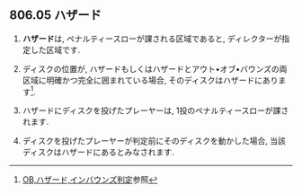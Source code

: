 ## 806.05 ハザード

1. **ハザード**は,
ペナルティースローが課される区域であると,
ディレクターが指定した区域です.

1. ディスクの位置が,
ハザードもしくはハザードとアウト•オブ•バウンズの両区域に明確かつ完全に囲まれている場合,
そのディスクはハザードにあります[^1].

1. ハザードにディスクを投げたプレーヤーは,
1投のペナルティースローが課されます.

1. ディスクを投げたプレーヤーが判定前にそのディスクを動かした場合,
当該ディスクはハザードにあるとみなされます.


[^1]: [OB,ハザード,インバウンズ判定](obhazardinbounds)参照
